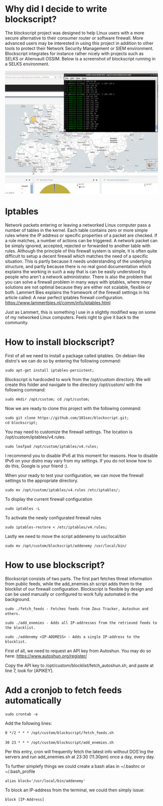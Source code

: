 # Why did I decide to write blockscript?
The blockscript project was designed to help Linux users with a more secure alternative to their consumer router or software firewall. More advanced users may be interested in using this project in addition to other tools to protect their Network Security Management or SIEM environment. Blockscript integrates for instance rather nicely with projects such as SELKS or Alienvault OSSIM. Below is a screenshot of blockscript running in a SELKS environment.

![alt text](https://raw.githubusercontent.com/101sec/blockscript/master/screenshot/blockscript.PNG)

# Iptables
Network packets entering or leaving a networked Linux computer pass a number of tables in the kernel. Each table contains zero or more simple rules where the IP address or specific properties of a packet are checked. If a rule matches, a number of actions can be triggered. A network packet can be simply ignored, accepted, rejected or forwarded to another table with rules. Although the principle of this firewall system is simple, it is often quite difficult to setup a decent firewall which matches the need of a specific situation. This is partly because it needs understanding of the underlying structure, and partly because there is no real good documentation which explains the working in such a way that is can be easily understood by people who aren't a network administrator. There is also the problem that you can solve a firewall problem in many ways with iptables, where many solutions are not optimal because they are either not scalable, flexible or both. Lammert Bies explains the framework of the firewall settings in his article called: A near perfect iptables firewall configuration. https://www.lammertbies.nl/comm/info/iptables.html

Just as Lammert, this is something I use in a slightly modified way on some of my networked Linux computers. Feels right to give it back to the community.

# How to install blockscript?
First of all we need to install a package called iptables. On debian-like distro's we can do so by entering the following command:
```
sudo apt-get install iptables-persistent; 
```
Blockscript is hardcoded to work from the /opt/custom directory. We will create this folder and navigate to the directory /opt/custom/ with the following command:
```
sudo mkdir /opt/custom; cd /opt/custom; 
```
Now we are ready to clone this project with the following command:
```
sudo git clone https://github.com/101sec/blockscript.git; 
cd blockscript; 
```
You may need to customize the firewall settings. The location is /opt/custom/iptables/v4.rules. 
```
sudo leafpad /opt/custom/iptables/v4.rules;
```
I recommend you to disable IPv6 at this moment for reasons. How to disable IPv6 on your distro may vary from my settings. If you do not know how to do this, Google is your friend :).

When your ready to test your configuration, we can move the firewall settings to the appropriate directory.
```
sudo mv /opt/custom/iptables/v4.rules /etc/iptables/;
```
To display the current firewall configuration
```
sudo iptables -L
```
To activate the newly configurated firewall rules
```
sudo iptables-restore < /etc/iptables/v4.rules;
```
Lastly we need to move the script addenemy to usr/local/bin
```
sudo mv /opt/custom/blockscript/addenemy /usr/local/bin/
```

# How to use blockscript?
Blockscript consists of two parts. The first part fetches threat information from public feeds, while the add_enemies.sh script adds them to the blocklist of our firewall configuration. Blockscript is flexible by design and can be used manually or configured to work fully automated in the background. 
```
sudo ./fetch_feeds - Fetches feeds from Zeus Tracker, Autoshun and others.
```
```
sudo ./add_enemies - Adds all IP-addresses from the retrieved feeds to the blocklist.
```
```
sudo ./addenemy <IP-ADDRESS> - Adds a single IP-address to the blocklist. 
```
First of all, we need to request an API key from Autoshun. You may do so here: https://www.autoshun.org/register/

Copy the API key to /opt/custom/blocklist/fetch_autoshun.sh, and paste at line 7, look for [APIKEY].    

# Add a cronjob to fetch feeds automatically
```
sudo crontab -e
```
Add the following lines:
```
0 */2 * * * /opt/custom/blockscript/fetch_feeds.sh

30 23 * * * /opt/custom/blockscript/add_enemies.sh
```
Per this entry, cron will frequently fetch the latest info without DOS'ing the servers and run add_enemies.sh at 23:30 (11.30pm) once a day, every day. 

To further simplefy things we could create a bash alias in ~/.bashrc or ~/.bash_profile
```
alias block='/usr/local/bin/addenemy'
```
To block an IP-address from the terminal, we could then simply issue:
```
block [IP-Address]
```
